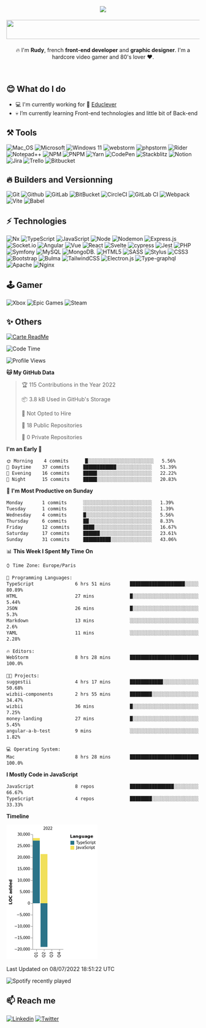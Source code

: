 <!--
**xRdev38/xRdev38** is a ✨ _special_ ✨ repository because its `README.md` (this file) appears on your GitHub profile.

I'm Rudy, Front-end development and graphic designer. I'm a hardcore video gamer. Player forever !

- 🔭 I’m currently working on ...
- 🌱 I’m currently learning ...
- 👯 I’m looking to collaborate on ...
- 🤔 I’m looking for help with ...
- 💬 Ask me about ...
- 📫 How to reach me: ...
- 😄 Pronouns: ...
- ⚡ Fun fact: ...
-->
<p align="center">
  <img width="200" src="https://www.linkpicture.com/q/spacer_200.png" />
  <br /><br />
  <img width="600" height="50" src="https://readme-typing-svg.herokuapp.com?font=Major+Mono+Display&size=31&color=000000&background=FFE809&center=true&vCenter=true&width=600&lines=Welcome+here++!;Ready+to+play+and+code+" />
  <br /><br />
  🔥 I'm <strong>Rudy</strong>, french <strong>front-end developer</strong> and <strong>graphic designer</strong>. I'm a hardcore video gamer and 80's lover ❤️.
 <br /><br /><br />
</p>


## 😊 What do I do
- 💻 I'm currently working for 🐝 [Educlever](https://git.educlever.io/)
- 💀 I’m currently learning Front-end technologies and little bit of Back-end

## ⚒️ Tools
![Mac_OS](https://img.shields.io/badge/-Mac_OS-999999?logo=Apple&style=flat-square&logoColor=white) ![Microsoft](https://img.shields.io/badge/Microsoft-0078D4?style=flat-square&logo=microsoft&logoColor=white) ![Windows 11](https://img.shields.io/badge/Windows%2011-%230079d5.svg?style=flat-square&logo=Windows%2011&logoColor=white) ![webstorm](https://img.shields.io/badge/-Webstorm-000000?logo=WebStorm&style=flat-square&logoColor=white) ![phpstorm](https://img.shields.io/badge/-Phpstorm-291F42?logo=Phpstorm&style=flat-square&logoColor=white) ![Rider](https://img.shields.io/badge/Rider-000000.svg?style=flat-square&logo=Rider&logoColor=white&color=black&labelColor=crimson) ![Notepad++](https://img.shields.io/badge/Notepad++-90E59A.svg?style=flat-square&logo=notepad%2b%2b&logoColor=black) ![NPM](https://img.shields.io/badge/NPM-%23CB3837.svg?style=flat-square&logo=npm&logoColor=white) ![PNPM](https://img.shields.io/badge/pnpm-%234a4a4a.svg?style=flat-square&logo=pnpm&logoColor=f69220) ![Yarn](https://img.shields.io/badge/yarn-%232C8EBB.svg?style=flat-square&logo=yarn&logoColor=white) ![CodePen](https://img.shields.io/badge/Codepen-000000?style=flat-square&logo=codepen&logoColor=white) ![Stackblitz](https://img.shields.io/badge/Stackblitz-fff?style=flat-square&logo=Stackblitz&logoColor=1389FD) ![Notion](https://img.shields.io/badge/Notion-%23000000.svg?style=flat-square&logo=notion&logoColor=white) ![Jira](https://img.shields.io/badge/jira-%230A0FFF.svg?style=flat-square&logo=jira&logoColor=white) ![Trello](https://img.shields.io/badge/Trello-%23026AA7.svg?style=flat-square&logo=Trello&logoColor=white) ![Bitbucket](https://img.shields.io/badge/bitbucket-%230047B3.svg?style=flat-square&logo=bitbucket&logoColor=white)

## 🔥 Builders and Versionning
![Git](https://img.shields.io/badge/-Git-F05032?logo=Git&style=flat-square&logoColor=white) ![Github](https://img.shields.io/badge/-Github-181717?logo=Github&style=flat-square&logoColor=white) ![GitLab](https://img.shields.io/badge/-GitLab-FCA121?style=flat-square&logo=gitlab) ![BitBucket](https://img.shields.io/badge/-BitBucket-darkblue?style=flat-square&logo=bitbucket) ![CircleCI](https://img.shields.io/badge/circle%20ci-%23161616.svg?style=flat-square&logo=circleci&logoColor=white) ![GitLab CI](https://img.shields.io/badge/gitlab%20ci-%23181717.svg?style=flat-square&logo=gitlab&logoColor=white) ![Webpack](https://img.shields.io/badge/-webpack-1C78C0?logo=Webpack&style=flat-square&logoColor=white) ![Vite](https://img.shields.io/badge/vite-%23646CFF.svg?style=flat-square&logo=vite&logoColor=white) ![Babel](https://img.shields.io/badge/Babel-F9DC3e?style=flat-square&logo=babel&logoColor=black)

## ⚡ Technologies

![Nx](https://img.shields.io/badge/nx-143055?style=flat-square&logo=nx&logoColor=white) ![TypeScript](https://img.shields.io/badge/-Typescript-007ACC?logo=Typescript&style=flat-square&logoColor=white) ![JavaScript](https://img.shields.io/badge/-JavaScript-000000?style=flat-square&logo=javascript) ![Node](https://img.shields.io/badge/-Node-3C873A?logo=Node.js&style=flat-square&logoColor=white) ![Nodemon](https://img.shields.io/badge/NODEMON-%23323330.svg?style=flat-square&logo=nodemon&logoColor=%BBDEAD) ![Express.js](https://img.shields.io/badge/express.js-%23404d59.svg?style=flat-square&logo=express&logoColor=%2361DAFB) ![Socket.io](https://img.shields.io/badge/Socket.io-black?style=flat-square&logo=socket.io&badgeColor=010101) ![Angular](https://img.shields.io/badge/-Angular-DD1B16?logo=Angular&style=flat-square&logoColor=white) ![Vue](https://img.shields.io/badge/-Vue-42b883?logo=Vue.js&style=flat-square&logoColor=white) ![React](https://img.shields.io/badge/react-%2320232a.svg?style=flat-square&logo=react&logoColor=%2361DAFB) ![Svelte](https://img.shields.io/badge/svelte-%23f1413d.svg?style=flat-square&logo=svelte&logoColor=white) ![cypress](https://img.shields.io/badge/-cypress-%23E5E5E5?style=flat-square&logo=cypress&logoColor=058a5e) ![Jest](https://img.shields.io/badge/-jest-%23C21325?style=flat-square&logo=jest&logoColor=white) ![PHP](https://img.shields.io/badge/-PHP-8993BE?style=flat-square&logo=php&logoColor=white) ![Symfony](https://img.shields.io/badge/symfony-%23000000.svg?style=flat-square&logo=symfony&logoColor=white) ![MySQL](https://img.shields.io/badge/-MySQL-00758F?style=flat-square&logo=mysql&logoColor=white) ![MongoDB](https://img.shields.io/badge/-MongoDB-049024?style=flat-square&logo=mongodb&logoColor=white). ![HTML5](https://img.shields.io/badge/-HTML5-E34F26?style=flat-square&logo=html5&logoColor=white) ![SASS](https://img.shields.io/badge/SASS-hotpink.svg?style=flat-square&logo=SASS&logoColor=white) ![Stylus](https://img.shields.io/badge/stylus-%23ff6347.svg?style=flat-square&logo=stylus&logoColor=white) ![CSS3](https://img.shields.io/badge/-CSS3-1572B6?style=flat-square&logo=css3) ![Bootstrap](https://img.shields.io/badge/bootstrap-%238511FA.svg?style=flat-square&logo=bootstrap&logoColor=white) ![Bulma](https://img.shields.io/badge/bulma-00D0B1?style=flat-square&logo=bulma&logoColor=white) ![TailwindCSS](https://img.shields.io/badge/tailwindcss-%2338B2AC.svg?style=flat-square&logo=tailwind-css&logoColor=white) ![Electron.js](https://img.shields.io/badge/Electron-191970?style=flat-square&logo=Electron&logoColor=white) ![Type-graphql](https://img.shields.io/badge/-TypeGraphQL-%23C04392?style=flat-square) ![Apache](https://img.shields.io/badge/apache-%23D42029.svg?style=flat-square&logo=apache&logoColor=white) ![Nginx](https://img.shields.io/badge/nginx-%23009639.svg?style=flat-square&logo=nginx&logoColor=white)

## 🕹️ Gamer

![Xbox](https://img.shields.io/badge/xbox-%23107C10.svg?style=flat-square&logo=xbox&logoColor=white) ![Epic Games](https://img.shields.io/badge/epicgames-%23313131.svg?style=flat-square&logo=epicgames&logoColor=white) ![Steam](https://img.shields.io/badge/steam-%23000000.svg?style=flat-square&logo=steam&logoColor=white)


## ✨  Others

[![Carte ReadMe](https://github-readme-stats.vercel.app/api/pin/?username=xRdev38&repo=shareable-services&show_owner=true&theme=dracula)](https://github.com/xRdev38/shareable-services)


<!--START_SECTION:waka-->
![Code Time](http://img.shields.io/badge/Code%20Time-0%20secs-blue)

![Profile Views](http://img.shields.io/badge/Profile%20Views-0-blue)

**🐱 My GitHub Data** 

> 🏆 115 Contributions in the Year 2022
 > 
> 📦 3.8 kB Used in GitHub's Storage 
 > 
> 🚫 Not Opted to Hire
 > 
> 📜 18 Public Repositories 
 > 
> 🔑 0 Private Repositories  
 > 
**I'm an Early 🐤** 

```text
🌞 Morning    4 commits      █░░░░░░░░░░░░░░░░░░░░░░░░   5.56% 
🌆 Daytime    37 commits     ████████████░░░░░░░░░░░░░   51.39% 
🌃 Evening    16 commits     █████░░░░░░░░░░░░░░░░░░░░   22.22% 
🌙 Night      15 commits     █████░░░░░░░░░░░░░░░░░░░░   20.83%

```
📅 **I'm Most Productive on Sunday** 

```text
Monday       1 commits      ░░░░░░░░░░░░░░░░░░░░░░░░░   1.39% 
Tuesday      1 commits      ░░░░░░░░░░░░░░░░░░░░░░░░░   1.39% 
Wednesday    4 commits      █░░░░░░░░░░░░░░░░░░░░░░░░   5.56% 
Thursday     6 commits      ██░░░░░░░░░░░░░░░░░░░░░░░   8.33% 
Friday       12 commits     ████░░░░░░░░░░░░░░░░░░░░░   16.67% 
Saturday     17 commits     ██████░░░░░░░░░░░░░░░░░░░   23.61% 
Sunday       31 commits     ██████████░░░░░░░░░░░░░░░   43.06%

```


📊 **This Week I Spent My Time On** 

```text
⌚︎ Time Zone: Europe/Paris

💬 Programming Languages: 
TypeScript               6 hrs 51 mins       ████████████████████░░░░░   80.89% 
HTML                     27 mins             █░░░░░░░░░░░░░░░░░░░░░░░░   5.44% 
JSON                     26 mins             █░░░░░░░░░░░░░░░░░░░░░░░░   5.3% 
Markdown                 13 mins             ░░░░░░░░░░░░░░░░░░░░░░░░░   2.6% 
YAML                     11 mins             ░░░░░░░░░░░░░░░░░░░░░░░░░   2.28%

🔥 Editors: 
WebStorm                 8 hrs 28 mins       █████████████████████████   100.0%

🐱‍💻 Projects: 
suggestii                4 hrs 17 mins       ████████████░░░░░░░░░░░░░   50.68% 
wizbii-components        2 hrs 55 mins       ████████░░░░░░░░░░░░░░░░░   34.47% 
wizbii                   36 mins             █░░░░░░░░░░░░░░░░░░░░░░░░   7.25% 
money-landing            27 mins             █░░░░░░░░░░░░░░░░░░░░░░░░   5.45% 
angular-a-b-test         9 mins              ░░░░░░░░░░░░░░░░░░░░░░░░░   1.82%

💻 Operating System: 
Mac                      8 hrs 28 mins       █████████████████████████   100.0%

```

**I Mostly Code in JavaScript** 

```text
JavaScript               8 repos             ████████████████░░░░░░░░░   66.67% 
TypeScript               4 repos             ████████░░░░░░░░░░░░░░░░░   33.33%

```


**Timeline**

![Chart not found](https://raw.githubusercontent.com/xRdev38/xRdev38/main/charts/bar_graph.png) 


 Last Updated on 08/07/2022 18:51:22 UTC
<!--END_SECTION:waka-->


![Spotify recently played](https://spotify-recently-played-readme.vercel.app/api?user=58oga1t5j524o9093nlf4qa1y)


## 📫  Reach me

[![Linkedin](https://img.shields.io/badge/-Linkedin-0A66C2?style=flat-square&logo=linkedin&logoColor=white)](https://www.linkedin.com/in/rudy-nosile/) [![Twitter](https://img.shields.io/badge/-Twitter-1DA1F2?style=flat-square&logo=twitter&logoColor=white)](https://twitter.com/RudyXxdevxX)


